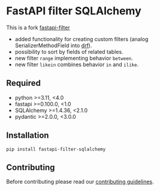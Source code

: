 # FastAPI filter SQLAlchemy
This is a fork [fastapi-filter](https://github.com/arthurio/fastapi-filter)

- added functionality for creating custom filters (analog SerializerMethodField into [drf](https://github.com/encode/django-rest-framework)).
- possibility to sort by fields of related tables.
- new filter `range` implementing behavior `between`.
- new filter `likein` combines behavior `in` and `ilike`.

## Required
- python >=3.11, <4.0
- fastapi >=0.100.0, <1.0
- SQLAlchemy >=1.4.36, <2.1.0
- pydantic >=2.0.0, <3.0.0

## Installation
```pip install fastapi-filter-sqlalchemy```

## Contributing

Before contributing please read our [contributing guidelines](CONTRIBUTING.md).
